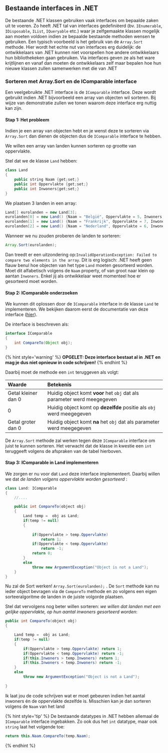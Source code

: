 ## Bestaande interfaces in .NET

De bestaande .NET klassen gebruiken vaak interfaces om bepaalde zaken uit te voeren. Zo heeft .NET tal van interfaces gedefiniëerd (bv. ``IEnumerable``, ``IDisposable``, ``IList``, ``IQueryable`` etc.) waar je zelfgemaakte klassen mogelijk aan moeten voldoen indien ze bepaalde bestaande methoden wensen te gebruiken. Een typisch voorbeeld is het gebruik van de ``Array.Sort`` methode. Hier wordt het echte nut van interfaces erg duidelijk: de ontwikkelaars van .NET kunnen niet voorspellen hoe andere ontwikkelaars hun bibliothekeken gaan gebruiken. Via interfaces geven ze als het ware krijtlijnen en vanaf dan moeten de ontwikkelaars zelf maar bepalen hoe hun nieuwe klassen zullen samenwerken met die van .NET


### Sorteren met Array.Sort en de IComparable interface

Een veelgebruikte .NET interface is de ``IComparable`` interface. Deze wordt gebruikt indien .NET bijvoorbeeld een array van objecten wil sorteren. Bij wijze van demonstratie zullen we tonen waarom deze interface erg nuttig kan zijn. 

#### Stap 1: Het probleem
Indien je een array van objecten hebt en je wenst deze te sorteren via ``Array.Sort`` dan dienen de objecten dus de ``IComparable`` interface te hebben. 

We willen een array van landen kunnen sorteren op grootte van oppervlakte.

Stel dat we de klasse ``Land`` hebben:
```java
class Land
{
    public string Naam {get;set;}
    public int Oppervlakte {get;set;}
    public int Inwoners{get;set;}
}
```
We plaatsen 3 landen in een array:
```java
Land[] eurolanden = new Land[3];
eurolanden[0] = new Land() {Naam = "België", Oppervlakte = 5, Inwoners = 2000};
eurolanden[1] = new Land() {Naam = "Frankrijk", Oppervlakte = 7, Inwoners = 2500};
eurolanden[2] = new Land() {Naam = "Nederland", Oppervlakte = 6, Inwoners = 1800};
```
Wanneer we nu zouden proberen de landen te sorteren:
```java
Array.Sort(eurolanden);
```
Dan treedt er een uitzondering op:``InvalidOperationException: Failed to compare two elements in the array``. Dit is erg logisch: .NET heeft geen flauw benul hoe objecten van het type ``Land`` moeten gesorteerd worden. Moet dit alfabetisch volgens de ``Naam`` property, of van groot naar klein op aantan ``Inwoners``. Enkel jij als ontwikkelaar weet momenteel hoe er gesorteerd moet worden. 

#### Stap 2: IComparable onderzoeken
We kunnen dit oplossen door de ``IComparable`` interface in de klasse ``Land`` te implementeren. We bekijken daarom eerst de documentatie van deze interface ([hier](https://msdn.microsoft.com/en-us/library/system.icomparable.aspx)).

De interface is beschreven als:

```java
interface IComparable
{
    int CompareTo(Object obj);
}
```

{% hint style='warning' %}
**OPGELET: Deze interface bestaat al in .NET en mag je dus niet opnieuw in code schrijven!**
{% endhint %}


Daarbij moet de methode een ``int`` teruggeven als volgt:

| Waarde        | Betekenis           |
|:------------- |:-------------|
| Getal kleiner dan 0      | Huidig object komt **voor** het ``obj`` dat als parameter werd meegegeven |
|  0      | Huidig object komt op **dezelfde** positie als  ``obj``  werd meegegeven |
| Getal groter dan 0      | Huidig object komt **na** het ``obj`` dat als parameter werd meegegeven |

De ``Array.Sort`` methode zal werken tegen deze ``IComparable`` interface om juist te kunnen sorteren. Het verwacht dat de klasse in kwestie een ``int`` teruggeeft volgens de afspraken van de tabel hierboven. 

#### Stap 3: IComparable in Land implementeren

We zorgen er nu voor dat ``Land`` deze interface implementeert. Daarbij willen we dat *de landen volgens oppervlakte worden gesorteerd* :
```java
class Land: IComparable
{
    //....

    public int CompareTo(object obj)
    {
        Land temp =  obj as Land;
        if(temp != null)
        { 
            
            if(Oppervlakte > temp.Oppervlakte) 
                return 1;
            if(Oppervlakte < temp.Oppervlakte) 
                return -1;
            return 0;
        }
        else
            throw new ArgumentException("Object is not a Land"); 
    }
}
```

Nu zal de Sort werken! ``Array.Sort(eurolanden);`` . De ``Sort`` methode kan nu ieder object bevragen via de ``CompareTo`` methode en zo volgens een eigen sorteeralgoritme de landen in de juiste volgorde plaatsen. 

Stel dat vervolgens nog beter willen sorteren: *we willen dat landen met een gelijke oppervlakte, op hun aantal inwoners gesorteerd worden*:
```java
public int CompareTo(object obj)
{

    Land temp =  obj as Land;
    if(temp != null)
    { 
        if(Oppervlakte > temp.Oppervlakte) return 1;
        if(Oppervlakte < temp.Oppervlakte) return -1;
        if(this.Inwoners > temp.Inwoners) return 1;
        if(this.Inwoners < temp.Inwoners) return -1;
    }
    else
        throw new ArgumentException("Object is not a Land"); 
    
}
```

Ik laat jou de code schrijven wat er moet gebeuren indien het aantal inwoners én de oppervlakte dezelfde is. Misschien kan je dan sorteren volgens de ``Naam`` van het land

{% hint style='tip' %}
De bestaande datatypes in .NET hebben allemaal de ``IComparable`` interface ingebakken. Zo ook dus het ``int`` datatype, maar ook ``string`` laat het volgende toe:

```java
return this.Naam.CompareTo(temp.Naam);
```
{% endhint %}

